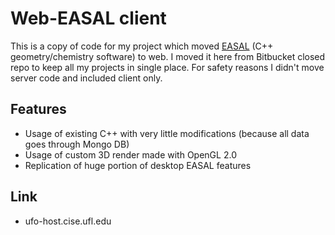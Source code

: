 # Web-EASAL client

This is a copy of code for my project which moved [EASAL](https://bitbucket.org/geoplexity/easal) (C++ geometry/chemistry software) to web. I moved it here from Bitbucket closed repo to keep all my projects in single place. For safety reasons I didn't move server code and included client only.

## Features

* Usage of existing C++ with very little modifications (because all data goes through Mongo DB)
* Usage of custom 3D render made with OpenGL 2.0
* Replication of huge portion of desktop EASAL features

## Link

* ufo-host.cise.ufl.edu
